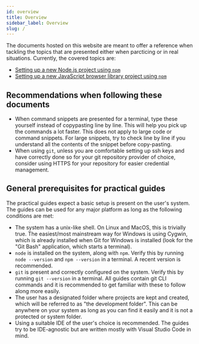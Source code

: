 ```yaml
---
id: overview
title: Overview
sidebar_label: Overview
slug: /
---
```


The documents hosted on this website are meant to offer a reference when tackling the topics that are presented either when parcticing or in real situations. Currently, the covered topics are:

- [Setting up a new Node.js project using `npm`](/docs/setup_nodejs)
- [Setting up a new JavaScript browser library project using `npm`](/docs/setup_nodejs#addendum---setting-up-a-browser-library)

## Recommendations when following these documents

- When command snippets are presented for a terminal, type these yourself instead of copypasting line by line. This will help you pick up the commands a lot faster. This does not apply to large code or command snippets. For large snippets, try to check line by line if you understand all the contents of the snippet before copy-pasting.
- When using `git`, unless you are comfortable setting up ssh keys and have correctly done so for your git repository provider of choice, consider using HTTPS for your repository for easier credential management.

## General prerequisites for practical guides

The practical guides expect a basic setup is present on the user's system. The guides can be used for any major platform as long as the following conditions are met:

- The system has a unix-like shell. On Linux and MacOS, this is trivially true. The easiest/most mainstream way for Windows is using Cygwin, which is already installed when Git for Windows is installed (look for the "Git Bash" application, which starts a terminal).
- `node` is installed on the system, along with `npm`. Verify this by running `node --version` and `npm --version` in a terminal. A recent version is recommended.
- `git` is present and correctly configured on the system. Verify this by running `git --version` in a terminal. All guides contain git CLI commands and it is recommended to get familiar with these to follow along more easily.
- The user has a designated folder where projects are kept and created, which will be referred to as "the development folder". This can be anywhere on your system as long as you can find it easily and it is not a protected or system folder.
- Using a suitable IDE of the user's choice is recommended. The guides try to be IDE-agnostic but are written mostly with Visual Studio Code in mind.
